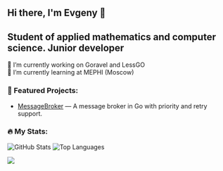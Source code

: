 ## Hi there, I'm Evgeny 👋
## Student of applied mathematics and computer science. Junior developer

<!--
**KlassnayaAfrodita/KlassnayaAfrodita** is a ✨ _special_ ✨ repository because its `README.md` (this file) appears on your GitHub profile.

Here are some ideas to get you started:


-->
🔭 I’m currently working on Goravel and LessGO\
🌱 I’m currently learning at MEPHI (Moscow)
### 🔧 Featured Projects:
- [MessageBroker](https://github.com/KlassnayaAfrodita/AfroditaMQ) — A message broker in Go with priority and retry support.
### :fire: My Stats: 
![GitHub Stats](https://github-readme-stats.vercel.app/api?username=KlassnayaAfrodita&show_icons=true&theme=buefy)
![Top Languages](https://github-readme-stats.vercel.app/api/top-langs/?username=KlassnayaAfrodita&layout=compact&theme=buefy)

<p>
  <a href="https://skillicons.dev">
    <img src="https://skillicons.dev/icons?i=go,python,java,docker,git,github,postgresql,redis,mongodb"/>
  </a>
</p>
